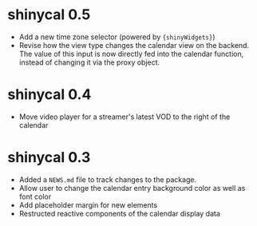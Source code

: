 # shinycal 0.5

* Add a new time zone selector (powered by `{shinyWidgets}`) 
* Revise how the view type changes the calendar view on the backend. The value of this input is now directly fed into the calendar function, instead of changing it via the proxy object.
# shinycal 0.4

* Move video player for a streamer's latest VOD to the right of the calendar
# shinycal 0.3

* Added a `NEWS.md` file to track changes to the package.
* Allow user to change the calendar entry background color as well as font color
* Add placeholder margin for new elements
* Restructed reactive components of the calendar display data
